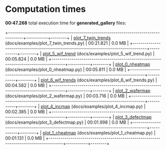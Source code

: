 

# Computation times

**00:47.268** total execution time for **generated_gallery** files:

+-------------------------------------------------------------------------------------+-----------+--------+
| [plot_7_twin_trends](./plot_7_twin_trends.md) (docs/examples/plot_7_twin_trends.py) | 00:21.821 | 0.0 MB |
+-------------------------------------------------------------------------------------+-----------+--------+
| [plot_5_wif_trend](./plot_5_wif_trend.md) (docs/examples/plot_5_wif_trend.py)       | 00:05.824 | 0.0 MB |
+-------------------------------------------------------------------------------------+-----------+--------+
| [plot_0_nheatmap](./plot_0_nheatmap.md) (docs/examples/plot_0_nheatmap.py)          | 00:05.811 | 0.0 MB |
+-------------------------------------------------------------------------------------+-----------+--------+
| [plot_6_wif_trends](./plot_6_wif_trends.md) (docs/examples/plot_6_wif_trends.py)    | 00:04.582 | 0.0 MB |
+-------------------------------------------------------------------------------------+-----------+--------+
| [plot_2_wafermap](./plot_2_wafermap.md) (docs/examples/plot_2_wafermap.py)          | 00:03.716 | 0.0 MB |
+-------------------------------------------------------------------------------------+-----------+--------+
| [plot_4_incmap](./plot_4_incmap.md) (docs/examples/plot_4_incmap.py)                | 00:02.385 | 0.0 MB |
+-------------------------------------------------------------------------------------+-----------+--------+
| [plot_3_defectmap](./plot_3_defectmap.md) (docs/examples/plot_3_defectmap.py)       | 00:01.998 | 0.0 MB |
+-------------------------------------------------------------------------------------+-----------+--------+
| [plot_1_cheatmap](./plot_1_cheatmap.md) (docs/examples/plot_1_cheatmap.py)          | 00:01.131 | 0.0 MB |
+-------------------------------------------------------------------------------------+-----------+--------+
